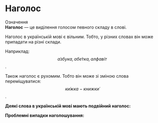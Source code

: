 # Наголос

<div class="eoz-wrap">
<span class="eoz">Означення</span>
<div class="eoz-text">
<b>Наголос</b> — це видiлення голосом певного складу в словi.
</div>
</div>

Наголос в українськiй мовi є вiльним. Тобто, у рiзних словах вiн може припадати на рiзнi склади.

Наприклад: *$$\acute{а}збука, аб\acute{е}тка, алфав\acute{і}т$$*.

Також наголос є рухомим. Тобто вiн може зi змiною слова перемiщуватися: *$$к\acute{и}жка - книжк\acute{и}$$*.

<b>Деякi слова в українськiй мовi мають подвiйний наголос:</b>

<b>Проблемнi випадки наголошування:</b>
